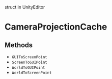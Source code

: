 struct in UnityEditor
# CameraProjectionCache

## Methods
- `GUIToScreenPoint`
- `ScreenToGUIPoint`
- `WorldToGUIPoint`
- `WorldToScreenPoint`
